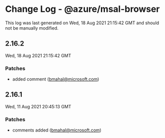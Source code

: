 # Change Log - @azure/msal-browser

This log was last generated on Wed, 18 Aug 2021 21:15:42 GMT and should not be manually modified.

<!-- Start content -->

## 2.16.2

Wed, 18 Aug 2021 21:15:42 GMT

### Patches

- added  comment (bmahal@microsoft.com)

## 2.16.1

Wed, 11 Aug 2021 20:45:13 GMT

### Patches

- comments added (bmahal@microsoft.com)

